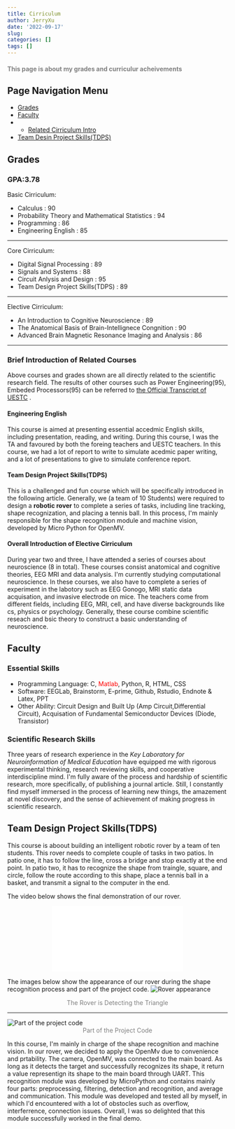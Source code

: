```yaml
---
title: Cirriculum
author: JerryXu
date: '2022-09-17'
slug: 
categories: []
tags: []
---
```


<h1 style = "color : gray; font-size: 100%;">This page is about my grades and curriculur acheivements</h1>

<h2>Page Navigation Menu</h2>
    <ul>
        <li><a href="#Grades">Grades</a></li>
        <li><a href="#Faculty">Faculty</a></li>
        <li><ul><li><a href="#Related Cirriculum">Related Cirriculum Intro</a></li></ul></li>
        <li><a href="#TDPS">Team Desin Project Skills(TDPS)</a></li>
    </ul>

<h2 id="Grades">Grades</h2> 
<h3>     GPA:3.78</h3>
<p> 
    Basic Cirriculum:
    <ul>
        <li>Calculus : 90 </li>
        <li>Probability Theory and Mathematical Statistics : 94 </li>
        <li>Programming : 86 </li>
        <li>Engineering English : 85 </li>
    </ul>
    <hr>
    Core Cirriculum: 
    <ul>
        <li>Digital Signal Processing : 89 </li>
        <li>Signals and Systems : 88 </li>
        <li>Circuit Anlysis and Design : 95 </li>
        <li><span href="#TDPS">Team Design Project Skills(TDPS)</span> : 89 </li>
    </ul>
    <hr>
    Elective Cirriculum:
    <ul>
        <li>An Introduction to Cognitive Neuroscience : 89 </li>
        <li>The Anatomical Basis of Brain-Intellignece Congnition  : 90 </li>
        <li>Advanced Brain Magnetic Resonance Imaging and Analysis : 86 </li>
    </ul> 
    <hr>
<h3 id="Related Cirriculum">Brief Introduction of Related Courses</h3>
<p>
    Above courses and grades shown are all directly related to the scientific research field. The results of other courses such as 
    Power Engineering(95), Embeded Processors(95) can be referred to <a href="#">the Official Transcript of UESTC</a> 
    <!--此处需要成绩链接-->.
</p>
    
<h4>Engineering English</h4>
<p>   This course is aimed at presenting essential accedmic English skills, including presentation, reading, and writing.
During this course, I was the TA and favoured by both the foreing teachers and UESTC teachers.
In this course, we had a lot of report to write to simulate acedmic paper writing, and a lot of presentations to give to simulate conference report.</p>
<h4>Team Design Project Skills(TDPS)</h4>
<p>    This is a challenged and fun course which will be specifically introduced in <span href="#TDPS">the following article</span>. 
Generally, we (a team of 10 Students) were required to design a <strong>robotic rover</strong> to complete a series of tasks, including line tracking, shape recognization, and placing a tennis ball. 
In this process, I'm mainly responsible for the shape recognition module and machine vision, developed by Micro Python for OpenMV.</p> 
<h4>Overall Introduction of Elective Cirriculum </h4>    
<p>    During year two and three, I have attended a series of courses about neuroscience (8 in total). 
These courses consist  anatomical and cognitive theories, EEG MRI and data analysis. I'm currently studying computational neuroscience.
In these courses, we also have to complete a series of experiment in the labotory such as EEG Gonogo, MRI static data acquisation, and invasive electrode on mice.
The teachers come from different fields, including EEG, MRI, cell, and have diverse backgrounds like cs, physics or psychology.
Generally, these course combine scientific reseach and bsic theory to construct a basic understanding of neuroscience. </p>
    


<h2 id="Faculty">Faculty</h2>

<h3>Essential Skills</h3>
<ul>
    <li>Programming Language: C,<span style="color:red ;"> Matlab</span>, Python, R, HTML, CSS</li>
    <li>Software: EEGLab, Brainstorm, E-prime, Github, Rstudio, Endnote & Latex, PPT</li>
    <li>Other Ability: Circuit Design and Built Up (Amp Circuit,Differential Circuit), Acquisation of Fundamental Semiconductor Devices (Diode, Transistor) </li>
</ul>
<h3>Scientific Research Skills</h3>
<p>
    Three years of research experience in the <em>Key Laboratory for Neuroinformation of Medical Education</em> 
    have equipped me with rigorous experimental thinking, research reviewing skills, and cooperative interdiscipline mind.
    I'm fully aware of the process and hardship of scientific research, more specifically, of publishing a journal article. 
    Still, I constantly find myself immersed in the process of learning new things, the amazement at novel discovery, and 
    the sense of achievement of making progress in scientific research.
</p>
    

<h2 id="TDPS">Team Design Project Skills(TDPS)</h2> 
<p>
    This course is aboout building an intelligent robotic rover by a team of ten students. This rover needs to complete couple of tasks in two patios. 
    In patio one, it has to follow the line, cross a bridge and stop exactly at the end point.
    In patio two, it has to recognize the shape from traingle, square, and circle, follow the route according to this shape, place a tennis ball in a basket, 
    and transmit a signal to the computer in the end.   
</p>
<!--此处需要插入一个视频-->    
<p>
    The video below shows the final demonstration of our rover.
<center><iframe src="//player.bilibili.com/player.html?aid=81866594&bvid=BV1iJ411j7Eu&cid=140118614&page=1" scrolling="true" border="0" frameborder="true" framespacing="0" allowfullscreen="true"> </iframe></center>


</p>
<!--此处需要插入一个图片-->
<P>
    The images below show the appearance of our rover during the shape recognition process and part of the project code.
    <img src="/./about_files/TDPS_demo.png" alt="Rover appearance" title="Rover is detecting the triangle"/>
    <center><div style=" color: gray; font_size: 75%">The Rover is Detecting the Triangle</div></center>
    <hr>
    <img src="/./about_files/TDPS_code.jpg" alt="Part of the project code" title="Part of the code for TDPS" />
    <center><div style=" color: gray; font_size: 75%">Part of the Project Code</div></center>
</P>
<p>
    In this course, I'm mainly in charge of the shape recognition and machine vision. 
    In our rover, we decided to apply the OpenMv due to convenience and prtability. 
    The camera, OpenMV, was connected to the main board. As long as it detects the target and successfully recognizes its shape, 
    it return a value representign its shape to the main board through UART.
    This recognition module was developed by MicroPython and contains mainly four parts: preprocessing, filtering, detection and recognition, and average and communication.
    This module was developed and tested all by myself, in which I'd encountered with a lot of obstocles such as overflow, interferrence, connection issues.
    Overall, I was so delighted that this module successfully worked in the final demo.

</p>




